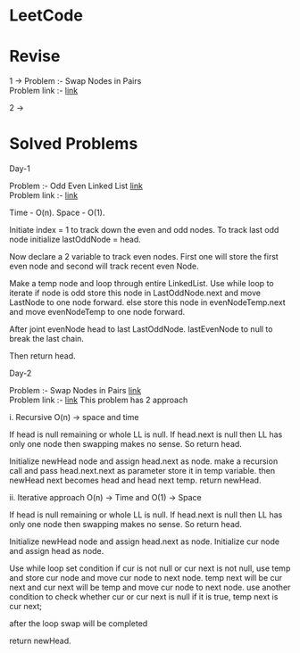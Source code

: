 # LeetCode

# Revise 
1 ->
    Problem :- Swap Nodes in Pairs  
    Problem link :- [link](https://leetcode.com/problems/swap-nodes-in-pairs/)

2 -> 


# Solved Problems
Day-1 

Problem :- Odd Even Linked List [link](OddEvenLL.java)  
Problem link :- [link](https://leetcode.com/problems/odd-even-linked-list/)

Time - O(n). Space - O(1).

Initiate index = 1 to track down the even and odd nodes.
To track last odd node initialize lastOddNode = head.
 
Now declare a 2 variable to track even nodes. First one will store the first even node and second will track recent even Node.

Make a temp node and loop through entire LinkedList. 
Use while loop to iterate 
    if node is odd store this node in LastOddNode.next and move LastNode to one node forward.
    else store this node in evenNodeTemp.next and move evenNodeTemp to one node forward.

After joint evenNode head to last LastOddNode.
lastEvenNode to null to break the last chain.

Then return head.

Day-2

Problem :- Swap Nodes in Pairs [link](SwapNodeInPairs.java)  
Problem link :- [link](https://leetcode.com/problems/swap-nodes-in-pairs/)
This problem has 2 approach

i. Recursive 
O(n) -> space and time 

If head is null remaining or whole LL is null. If head.next is null then LL has only one node then swapping makes no sense.
    So return head.

Initialize newHead node and assign head.next as node.
make a recursion call and pass head.next.next as parameter store it in temp variable.
then newHead next becomes head and head next temp.
return newHead.

ii. Iterative approach
O(n) -> Time and O(1) -> Space

If head is null remaining or whole LL is null. If head.next is null then LL has only one node then swapping makes no sense. 
    So return head.

Initialize newHead node and assign head.next as node.
Initialize cur node and assign head as node.

Use while loop set condition if cur is not null or cur next is not null,
    use temp and store cur node and move cur node to next node.
    temp next will be cur next and cur next will be temp
    and move cur node to next node.
    use another condition to check whether cur or cur next is null
    if it is true,
        temp next is cur next;

after the loop swap will be completed

return newHead.